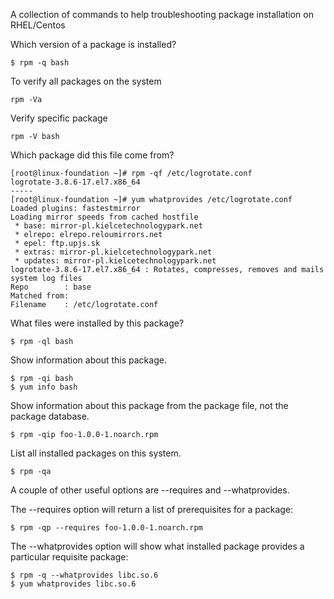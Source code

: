 A collection of commands to help troubleshooting package installation on RHEL/Centos

Which version of a package is installed?
```
$ rpm -q bash
```

To verify all packages on the system
```
rpm -Va
```

Verify specific package
```
rpm -V bash
```

Which package did this file come from?
```
[root@linux-foundation ~]# rpm -qf /etc/logrotate.conf
logrotate-3.8.6-17.el7.x86_64
-----
[root@linux-foundation ~]# yum whatprovides /etc/logrotate.conf
Loaded plugins: fastestmirror
Loading mirror speeds from cached hostfile
 * base: mirror-pl.kielcetechnologypark.net
 * elrepo: elrepo.reloumirrors.net
 * epel: ftp.upjs.sk
 * extras: mirror-pl.kielcetechnologypark.net
 * updates: mirror-pl.kielcetechnologypark.net
logrotate-3.8.6-17.el7.x86_64 : Rotates, compresses, removes and mails system log files
Repo        : base
Matched from:
Filename    : /etc/logrotate.conf
```

What files were installed by this package?
```
$ rpm -ql bash
```

Show information about this package.
```
$ rpm -qi bash
$ yum info bash
```

Show information about this package from the package file, not the package database.
```
$ rpm -qip foo-1.0.0-1.noarch.rpm
```

List all installed packages on this system.
```
$ rpm -qa
```

A couple of other useful options are --requires and --whatprovides.

The --requires option will return a list of prerequisites for a package:
```
$ rpm -qp --requires foo-1.0.0-1.noarch.rpm
```

The --whatprovides option will show what installed package provides a particular requisite package:
```
$ rpm -q --whatprovides libc.so.6
$ yum whatprovides libc.so.6
```

